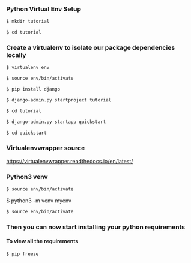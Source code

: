 ### Python Virtual Env Setup ###
``` bash
$ mkdir tutorial
```
``` bash
$ cd tutorial
```
### Create a virtualenv to isolate our package dependencies locally ###
``` bash
$ virtualenv env
```
``` bash
$ source env/bin/activate
```
``` bash
$ pip install django
```
``` bash
$ django-admin.py startproject tutorial
```
``` bash
$ cd tutorial
```
``` bash
$ django-admin.py startapp quickstart
```
``` bash
$ cd quickstart
```
### Virtualenvwrapper source ###
https://virtualenvwrapper.readthedocs.io/en/latest/

### Python3 venv
``` bash
$ source env/bin/activate
```
$ python3 -m venv myenv
``` bash
$ source env/bin/activate
```


### Then you can now start installing your python requirements ###
#### To view all the requirements ##
``` bash
$ pip freeze
```
